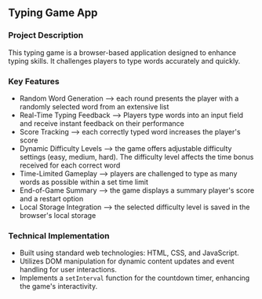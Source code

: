 ## Typing Game App

### Project Description
This typing game is a browser-based application designed to enhance typing skills. It challenges players to type words accurately and quickly.

### Key Features

* Random Word Generation --> each round presents the player with a randomly selected word from an extensive list
* Real-Time Typing Feedback --> Players type words into an input field and receive instant feedback on their performance
* Score Tracking --> each correctly typed word increases the player's score
* Dynamic Difficulty Levels --> the game offers adjustable difficulty settings (easy, medium, hard). The difficulty level affects the time bonus received for each correct word
* Time-Limited Gameplay --> players are challenged to type as many words as possible within a set time limit
* End-of-Game Summary --> the game displays a summary player's score and a restart option
* Local Storage Integration --> the selected difficulty level is saved in the browser's local storage

### Technical Implementation
* Built using standard web technologies: HTML, CSS, and JavaScript.
* Utilizes DOM manipulation for dynamic content updates and event handling for user interactions.
* Implements a `setInterval` function for the countdown timer, enhancing the game's interactivity.

